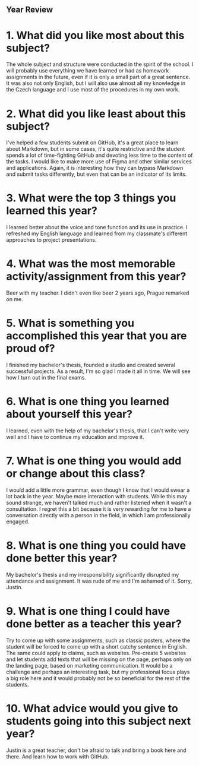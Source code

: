 ## Year Review

# 1. What did you like most about this subject?
The whole subject and structure were conducted in the spirit of the school. I will probably use everything we have learned or had as homework assignments in the future, even if it is only a small part of a great sentence. It was also not only English, but I will also use almost all my knowledge in the Czech language and I use most of the procedures in my own work.

# 2. What did you like least about this subject?
I've helped a few students submit on GitHub, it's a great place to learn about Markdown, but in some cases, it's quite restrictive and the student spends a lot of time-fighting GitHub and devoting less time to the content of the tasks. I would like to make more use of Figma and other similar services and applications. Again, it is interesting how they can bypass Markdown and submit tasks differently, but even that can be an indicator of its limits.

# 3. What were the top 3 things you learned this year?
I learned better about the voice and tone function and its use in practice. I refreshed my English language and learned from my classmate's different approaches to project presentations.

# 4. What was the most memorable activity/assignment from this year?
Beer with my teacher. I didn't even like beer 2 years ago, Prague remarked on me.

# 5. What is something you accomplished this year that you are proud of?
I finished my bachelor's thesis, founded a studio and created several successful projects. As a result, I'm so glad I made it all in time. We will see how I turn out in the final exams.

# 6. What is one thing you learned about yourself this year?
I learned, even with the help of my bachelor's thesis, that I can't write very well and I have to continue my education and improve it.

# 7. What is one thing you would add or change about this class?
I would add a little more grammar, even though I know that I would swear a lot back in the year. Maybe more interaction with students. While this may sound strange, we haven't talked much and rather listened when it wasn't a consultation. I regret this a bit because it is very rewarding for me to have a conversation directly with a person in the field, in which I am professionally engaged.

# 8. What is one thing you could have done better this year?
My bachelor's thesis and my irresponsibility significantly disrupted my attendance and assignment. It was rude of me and I'm ashamed of it. Sorry, Justin.

# 9. What is one thing I could have done better as a teacher this year?
Try to come up with some assignments, such as classic posters, where the student will be forced to come up with a short catchy sentence in English. The same could apply to claims, such as websites. Pre-create 5 websites and let students add texts that will be missing on the page, perhaps only on the landing page, based on marketing communication. It would be a challenge and perhaps an interesting task, but my professional focus plays a big role here and it would probably not be so beneficial for the rest of the students.

# 10. What advice would you give to students going into this subject next year?
Justin is a great teacher, don't be afraid to talk and bring a book here and there. And learn how to work with GitHub.
